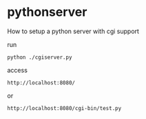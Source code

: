 # pythonserver
How to setup a python server with cgi support

run

```python ./cgiserver.py ```

access

```http://localhost:8080/```

or

```http://localhost:8080/cgi-bin/test.py```

